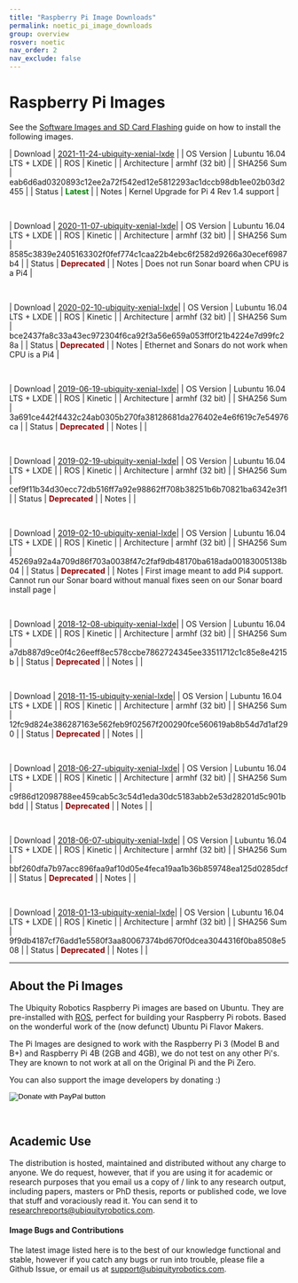 ```yaml
---
title: "Raspberry Pi Image Downloads"
permalink: noetic_pi_image_downloads
group: overview
rosver: noetic
nav_order: 2
nav_exclude: false
---
```


# Raspberry Pi Images

See the [Software Images and SD Card Flashing](noetic_quick_start_microsd) guide on how to install the following images.

| Download | [2021-11-24-ubiquity-xenial-lxde](https://ubiquity-pi-image.sfo2.cdn.digitaloceanspaces.com/2021-11-24-ubiquity-xenial-lxde-raspberry-pi.img.xz) |
| OS Version  | Lubuntu 16.04 LTS + LXDE |
| ROS  | Kinetic |
| Architecture | armhf (32 bit) |
| SHA256 Sum   | eab6d6ad0320893c12ee2a72f542ed12e5812293ac1dccb98db1ee02b03d2455 |
| Status | <b style="color: green;">Latest</b> |
| Notes | Kernel Upgrade for Pi 4 Rev 1.4 support |

<br>

| Download | [2020-11-07-ubiquity-xenial-lxde](https://ubiquity-pi-image.sfo2.cdn.digitaloceanspaces.com/2020-11-07-ubiquity-xenial-lxde-raspberry-pi.img.xz)|
| OS Version  | Lubuntu 16.04 LTS + LXDE |
| ROS  | Kinetic |
| Architecture | armhf (32 bit) |
| SHA256 Sum   | 8585c3839e2405163302f0fef774c1caa22b4ebc6f2582d9266a30ecef6987b4 |
| Status | <b style="color: darkred;">Deprecated</b> |
| Notes | Does not run Sonar board when CPU is a Pi4 |

<br>

| Download | [2020-02-10-ubiquity-xenial-lxde](https://ubiquity-pi-image.sfo2.cdn.digitaloceanspaces.com/2020-02-10-ubiquity-xenial-lxde-raspberry-pi.img.xz)|
| OS Version  | Lubuntu 16.04 LTS + LXDE |
| ROS  | Kinetic |
| Architecture | armhf (32 bit) |
| SHA256 Sum   | bce2437fa8c33a43ec972304f6ca92f3a56e659a053ff0f21b4224e7d99fc28a |
| Status | <b style="color: darkred;">Deprecated</b> |
| Notes | Ethernet and Sonars do not work when CPU is a Pi4 |

<br>

| Download | [2019-06-19-ubiquity-xenial-lxde](https://ubiquity-pi-image.sfo2.cdn.digitaloceanspaces.com/2019-06-19-ubiquity-xenial-lxde-raspberry-pi.img.xz)|
| OS Version  | Lubuntu 16.04 LTS + LXDE |
| ROS  | Kinetic |
| Architecture | armhf (32 bit) |
| SHA256 Sum   | 3a691ce442f4432c24ab0305b270fa38128681da276402e4e6f619c7e54976ca |
| Status | <b style="color: darkred;">Deprecated</b> |
| Notes |  |

<br>

| Download | [2019-02-19-ubiquity-xenial-lxde](https://ubiquity-pi-image.sfo2.cdn.digitaloceanspaces.com/2019-02-19-ubiquity-xenial-lxde-raspberry-pi.img.xz)|
| OS Version  | Lubuntu 16.04 LTS + LXDE |
| ROS  | Kinetic |
| Architecture | armhf (32 bit) |
| SHA256 Sum   | cef9f11b34d30ecc72db516ff7a92e98862ff708b38251b6b70821ba6342e3f1 |
| Status | <b style="color: darkred;">Deprecated</b> |
| Notes | |

<br>

| Download | [2019-02-10-ubiquity-xenial-lxde](https://ubiquity-pi-image.sfo2.cdn.digitaloceanspaces.com/2019-02-10-ubiquity-xenial-lxde-raspberry-pi.img.xz)|
| OS Version  | Lubuntu 16.04 LTS + LXDE |
| ROS  | Kinetic |
| Architecture | armhf (32 bit) |
| SHA256 Sum   | 45269a92a4a709d86f703a0038f47c2faf9db48170ba618ada00183005138b04 |
| Status | <b style="color: darkred;">Deprecated</b> |
| Notes | First image meant to add Pi4 support. Cannot run our Sonar board without manual fixes seen on our Sonar board install page |

<br>

| Download | [2018-12-08-ubiquity-xenial-lxde](https://ubiquity-pi-image.sfo2.cdn.digitaloceanspaces.com/2018-12-08-ubiquity-xenial-lxde-raspberry-pi.img.xz)|
| OS Version  | Lubuntu 16.04 LTS + LXDE |
| ROS  | Kinetic |
| Architecture | armhf (32 bit) |
| SHA256 Sum   | a7db887d9ce0f4c26eeff8ec578ccbe7862724345ee33511712c1c85e8e4215b |
| Status | <b style="color: darkred;">Deprecated</b> |
| Notes | |

<br>

| Download | [2018-11-15-ubiquity-xenial-lxde](https://ubiquity-pi-image.sfo2.cdn.digitaloceanspaces.com/2018-11-15-ubiquity-xenial-lxde-raspberry-pi.img.xz)|
| OS Version  | Lubuntu 16.04 LTS + LXDE |
| ROS  | Kinetic |
| Architecture | armhf (32 bit) |
| SHA256 Sum   | 12fc9d824e386287163e562feb9f02567f200290fce560619ab8b54d7d1af290 |
| Status | <b style="color: darkred;">Deprecated</b> |
| Notes | |

<br>

| Download | [2018-06-27-ubiquity-xenial-lxde](https://ubiquity-pi-image.sfo2.cdn.digitaloceanspaces.com/2018-06-27-ubiquity-xenial-lxde-raspberry-pi.img.xz)|
| OS Version  | Lubuntu 16.04 LTS + LXDE |
| ROS  | Kinetic |
| Architecture | armhf (32 bit) |
| SHA256 Sum   | c9f86d12098788ee459cab5c3c54d1eda30dc5183abb2e53d28201d5c901bbdd |
| Status | <b style="color: darkred;">Deprecated</b> |
| Notes | |

<br>

| Download | [2018-06-07-ubiquity-xenial-lxde](https://ubiquity-pi-image.sfo2.cdn.digitaloceanspaces.com/2018-06-07-ubiquity-xenial-lxde-raspberry-pi.img.xz)|
| OS Version  | Lubuntu 16.04 LTS + LXDE |
| ROS  | Kinetic |
| Architecture | armhf (32 bit) |
| SHA256 Sum   | bbf260dfa7b97acc896faa9af10d05e4feca19aa1b36b859748ea125d0285dcf |
| Status | <b style="color: darkred;">Deprecated</b> |
| Notes | |

<br>

| Download | [2018-01-13-ubiquity-xenial-lxde](https://ubiquity-pi-image.sfo2.cdn.digitaloceanspaces.com/2018-01-13-ubiquity-xenial-lxde-raspberry-pi.img.xz)|
| OS Version  | Lubuntu 16.04 LTS + LXDE |
| ROS  | Kinetic |
| Architecture | armhf (32 bit) |
| SHA256 Sum   | 9f9db4187cf76add1e5580f3aa80067374bd670f0dcea3044316f0ba8508e508 |
| Status | <b style="color: darkred;">Deprecated</b> |
| Notes | |

<hr>

## About the Pi Images

The Ubiquity Robotics Raspberry Pi images are based on Ubuntu. They are pre-installed with [ROS](https://ros.org/), perfect for building your Raspberry Pi robots. Based on the wonderful work of the (now defunct) Ubuntu Pi Flavor Makers.

The Pi Images are designed to work with the Raspberry Pi 3 (Model B and B+) and Raspberry Pi 4B (2GB and 4GB), we do not test on any other Pi's. They are known to not work at all on the Original Pi and the Pi Zero.

You can also support the image developers by donating :)

<form action="https://www.paypal.com/cgi-bin/webscr" method="post" target="_top">
<input type="hidden" name="cmd" value="_s-xclick">
<input type="hidden" name="hosted_button_id" value="TNMXB5535BABY">
<input type="image" src="assets/btn_donate_LG.gif" border="0" name="submit" title="PayPal - The safer, easier way to pay online!" alt="Donate with PayPal button">
</form>

<br>

## Academic Use

The distribution is hosted, maintained and distributed without any charge to anyone. We do request, however, that if you are using it for academic or research purposes that you email us a copy of / link to any research output, including papers, masters or PhD thesis, reports or published code, we love that stuff and voraciously read it. You can send it to [researchreports@ubiquityrobotics.com](mailto:researchreports@ubiquityrobotics.com).

#### Image Bugs and Contributions

The latest image listed here is to the best of our knowledge functional and stable, however if you catch any bugs or run into trouble, please file a Github Issue, or email us at [support@ubiquityrobotics.com](mailto:support@ubiquityrobotics.com). 